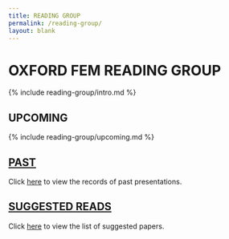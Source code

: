 ```yaml
---
title: READING GROUP
permalink: /reading-group/
layout: blank
---
```


# OXFORD FEM READING GROUP

{% include reading-group/intro.md %}

## UPCOMING

{% include reading-group/upcoming.md %}

## [PAST](/reading-group/past/)

Click [here](/reading-group/past/) to view the records of past presentations.

## [SUGGESTED READS](/reading-group/suggested/)

Click [here](/reading-group/suggested/) to view the list of suggested papers.
